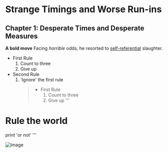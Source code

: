 # Strange Timings and Worse Run-ins
## Chapter 1: Desperate Times and Desperate Measures
**A bold move**
Facing *horrible* odds, he resorted to [self-referential](https://jmcole9.github.io/cse15l-lab-reports/physical) slaughter. 
* First Rule
    1. Count to three
    2. Give up
* Second Rule
    1. 'Ignore' the first rule
        > * First Rule
        >     1. Count to three
        >     2. Give up
'''
# Rule the world
print 'or not'
'''


![Image](https://static.wikia.nocookie.net/warlock-of-the-magus-world/images/e/ee/Giant_keymolin_snake.jpg/revision/latest/top-crop/width/360/height/450?cb=20170403091123)
